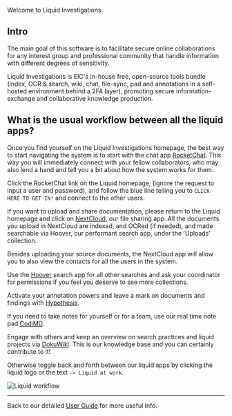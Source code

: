 Welcome to Liquid Investigations. 

## Intro

The main goal of this software is to facilitate secure online collaborations for any interest group and professional community that handle information with different degrees of sensitivity.

Liquid Investigations is EIC's in-house free, open-source  tools bundle  (index, OCR & search, wiki, chat, file-sync, pad and annotations in a self-hosted environment behind a 2FA layer), promoting secure information-exchange and collaborative knowledge production.

## What is the usual workflow between all the liquid apps?

Once you find yourself on the Liquid Investigations homepage, the best way to start navigating the system is to start with the chat app [RocketChat](https://github.com/liquidinvestigations/docs/wiki/User---Rocket.Chat). This way you will immediately connect with your fellow collaborators, who may also lend a hand and tell you a bit about how the system works for them.

Click the RocketChat link on the Liquid homepage, (ignore the request to input a user and password), and follow the blue line telling you to `CLICK HERE TO GET IN!` and connect to the other users.

If you want to upload and share documentation, please return to the Liquid homepage and click on [NextCloud](https://github.com/liquidinvestigations/docs/wiki/User---Nextcloud), our file sharing app. All the documents you upload in NextCloud are indexed, and OCRed (if needed), and made searchable via Hoover, our performant search app, under the 'Uploads' collection. 

Besides uploading your source documents, the NextCloud app will allow you to also view the contacts for all the users in the system.

Use the [Hoover](https://github.com/liquidinvestigations/docs/wiki/User---Hoover) search app for all other searches and ask your coordinator for permissions if you feel you deserve to see more collections. 

Activate your annotation powers and leave a mark on documents and findings with [Hypothesis](https://github.com/liquidinvestigations/docs/wiki/User---Hypothesis). 

If you need to take notes for yourself or for a team, use our real time note pad [CodiMD](https://github.com/liquidinvestigations/docs/wiki/User---CodiMD).

Engage with others and keep an overview on search practices and liquid projects via [DokuWiki](https://github.com/liquidinvestigations/docs/wiki/User---DokuWiki). 
This is our knowledge base and you can certainly contribute to it!

Otherwise toggle back and forth between our liquid apps by clicking the liquid logo or the text `-> Liquid at work`.

![Liquid workflow](https://i.postimg.cc/7Z7jYhmp/Screen-Shot-2021-02-16-at-2-07-43-PM.png)

***

Back to our detailed [User Guide](https://github.com/liquidinvestigations/docs/wiki/User-Guide) for more useful info. 

